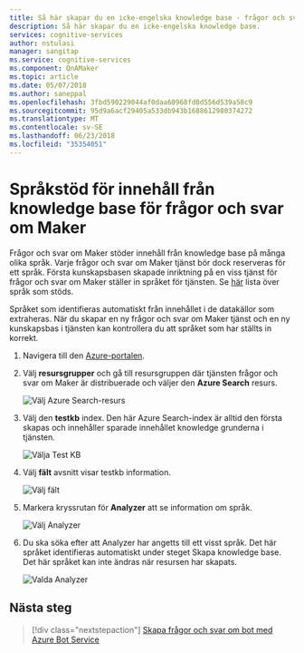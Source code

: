 ```yaml
---
title: Så här skapar du en icke-engelska knowledge base - frågor och svar om Maker - Azure kognitiva Services | Microsoft Docs
description: Så här skapar du en icke-engelska knowledge base.
services: cognitive-services
author: nstulasi
manager: sangitap
ms.service: cognitive-services
ms.component: QnAMaker
ms.topic: article
ms.date: 05/07/2018
ms.author: saneppal
ms.openlocfilehash: 3fbd590229044af0daa60968fd8d556d539a58c9
ms.sourcegitcommit: 95d9a6acf29405a533db943b1688612980374272
ms.translationtype: MT
ms.contentlocale: sv-SE
ms.lasthandoff: 06/23/2018
ms.locfileid: "35354051"
---
```

# <a name="language-support-of-knowledge-base-content-for-qna-maker"></a>Språkstöd för innehåll från knowledge base för frågor och svar om Maker
Frågor och svar om Maker stöder innehåll från knowledge base på många olika språk. Varje frågor och svar om Maker tjänst bör dock reserveras för ett språk. Första kunskapsbasen skapade inriktning på en viss tjänst för frågor och svar om Maker ställer in språket för tjänsten. Se [här](../Overview/languages-supported.md) lista över språk som stöds.

Språket som identifieras automatiskt från innehållet i de datakällor som extraheras. När du skapar en ny frågor och svar om Maker tjänst och en ny kunskapsbas i tjänsten kan kontrollera du att språket som har ställts in korrekt.

1. Navigera till den [Azure-portalen](https://portal.azure.com/).

2. Välj **resursgrupper** och gå till resursgruppen där tjänsten frågor och svar om Maker är distribuerade och väljer den **Azure Search** resurs.

    ![Välj Azure Search-resurs](../media/qnamaker-how-to-language-kb/select-azsearch.png)

3. Välj den **testkb** index. Den här Azure Search-index är alltid den första skapas och innehåller sparade innehållet knowledge grunderna i tjänsten. 

    ![Välja Test KB](../media/qnamaker-how-to-language-kb/select-testkb.png)

4. Välj **fält** avsnitt visar testkb information.

    ![Välj fält](../media/qnamaker-how-to-language-kb/selectfields.png)

5. Markera kryssrutan för **Analyzer** att se information om språk.

    ![Välj Analyzer](../media/qnamaker-how-to-language-kb/select-analyzer.png)

6. Du ska söka efter att Analyzer har angetts till ett visst språk. Det här språket identifieras automatiskt under steget Skapa knowledge base. Det här språket kan inte ändras när resursen har skapats.

    ![Valda Analyzer](../media/qnamaker-how-to-language-kb/selected-analyzer.png)

## <a name="next-steps"></a>Nästa steg

> [!div class="nextstepaction"]
> [Skapa frågor och svar om bot med Azure Bot Service](../Tutorials/create-qna-bot.md)
